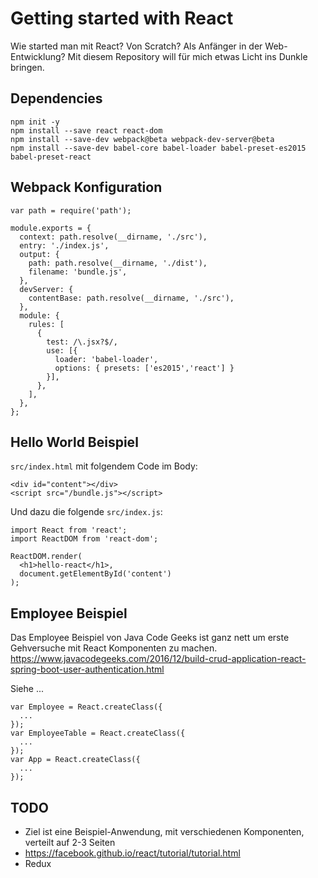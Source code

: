 # Getting started with React
Wie started man mit React? Von Scratch? Als Anfänger in der Web-Entwicklung? Mit diesem Repository will für mich etwas Licht ins Dunkle bringen.

## Dependencies
```
npm init -y
npm install --save react react-dom
npm install --save-dev webpack@beta webpack-dev-server@beta
npm install --save-dev babel-core babel-loader babel-preset-es2015 babel-preset-react
```

## Webpack Konfiguration
```
var path = require('path');

module.exports = {
  context: path.resolve(__dirname, './src'),
  entry: './index.js',
  output: {
    path: path.resolve(__dirname, './dist'),
    filename: 'bundle.js',
  },
  devServer: {
    contentBase: path.resolve(__dirname, './src'),
  },
  module: {
    rules: [
      {
        test: /\.jsx?$/,
        use: [{
          loader: 'babel-loader',
          options: { presets: ['es2015','react'] }
        }],
      },
    ],
  },
};
```

## Hello World Beispiel
`src/index.html` mit folgendem Code im Body:
```
<div id="content"></div>
<script src="/bundle.js"></script>
```
Und dazu die folgende `src/index.js`:
```
import React from 'react';
import ReactDOM from 'react-dom';

ReactDOM.render(
  <h1>hello-react</h1>,
  document.getElementById('content')
);
```

## Employee Beispiel
Das Employee Beispiel von Java Code Geeks ist ganz nett um erste Gehversuche mit React Komponenten zu machen.
https://www.javacodegeeks.com/2016/12/build-crud-application-react-spring-boot-user-authentication.html

Siehe ...
```
var Employee = React.createClass({
  ...
});
var EmployeeTable = React.createClass({
  ...
});
var App = React.createClass({
  ...
});
```

## TODO
- Ziel ist eine Beispiel-Anwendung, mit verschiedenen Komponenten, verteilt auf 2-3 Seiten
- https://facebook.github.io/react/tutorial/tutorial.html
- Redux

